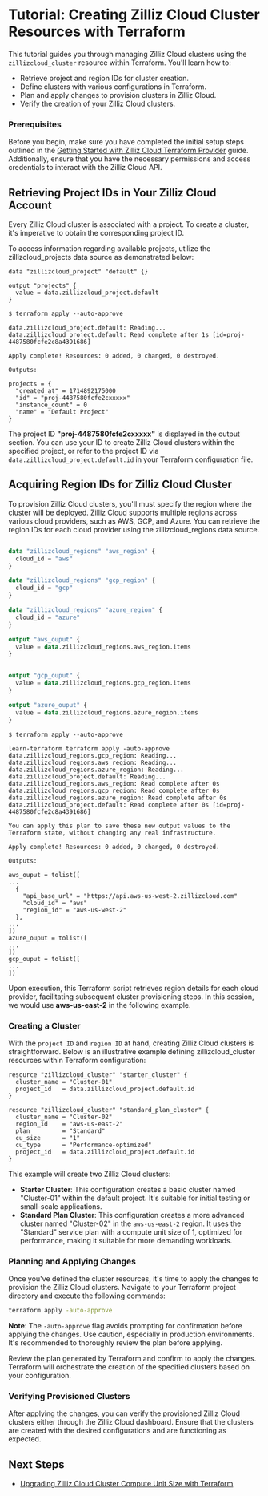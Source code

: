 # Tutorial: Creating Zilliz Cloud Cluster Resources with Terraform

This tutorial guides you through managing Zilliz Cloud clusters using the `zillizcloud_cluster` resource within Terraform. You'll learn how to:

- Retrieve project and region IDs for cluster creation.
- Define clusters with various configurations in Terraform.
- Plan and apply changes to provision clusters in Zilliz Cloud.
- Verify the creation of your Zilliz Cloud clusters.

### Prerequisites

Before you begin, make sure you have completed the initial setup steps outlined in the [Getting Started with Zilliz Cloud Terraform Provider](./get-start.md) guide. Additionally, ensure that you have the necessary permissions and access credentials to interact with the Zilliz Cloud API.

## Retrieving Project IDs in Your Zilliz Cloud Account

Every Zilliz Cloud cluster is associated with a project. To create a cluster, it's imperative to obtain the corresponding project ID.

To access information regarding available projects, utilize the zillizcloud_projects data source as demonstrated below:

```hcl
data "zillizcloud_project" "default" {}

output "projects" {
  value = data.zillizcloud_project.default
}
```

```shell
$ terraform apply --auto-approve

data.zillizcloud_project.default: Reading...
data.zillizcloud_project.default: Read complete after 1s [id=proj-4487580fcfe2c8a4391686]

Apply complete! Resources: 0 added, 0 changed, 0 destroyed.

Outputs:

projects = {
  "created_at" = 1714892175000
  "id" = "proj-4487580fcfe2cxxxxx"
  "instance_count" = 0
  "name" = "Default Project"
}
```

The project ID **"proj-4487580fcfe2cxxxxx"** is displayed in the output section. You can use your ID to create Zilliz Cloud clusters within the specified project, or refer to the project ID via `data.zillizcloud_project.default.id` in your Terraform configuration file.

## Acquiring Region IDs for Zilliz Cloud Cluster



To provision Zilliz Cloud clusters, you'll must specify the region where the cluster will be deployed. Zilliz Cloud supports multiple regions across various cloud providers, such as AWS, GCP, and Azure. You can retrieve the region IDs for each cloud provider using the zillizcloud_regions data source.

```terraform

data "zillizcloud_regions" "aws_region" {
  cloud_id = "aws"
}

data "zillizcloud_regions" "gcp_region" {
  cloud_id = "gcp"
}

data "zillizcloud_regions" "azure_region" {
  cloud_id = "azure"
}

output "aws_ouput" {
  value = data.zillizcloud_regions.aws_region.items
}


output "gcp_ouput" {
  value = data.zillizcloud_regions.gcp_region.items
}

output "azure_ouput" {
  value = data.zillizcloud_regions.azure_region.items
}
```


```
$ terraform apply --auto-approve

learn-terraform terraform apply -auto-approve
data.zillizcloud_regions.gcp_region: Reading...
data.zillizcloud_regions.aws_region: Reading...
data.zillizcloud_regions.azure_region: Reading...
data.zillizcloud_project.default: Reading...
data.zillizcloud_regions.aws_region: Read complete after 0s
data.zillizcloud_regions.gcp_region: Read complete after 0s
data.zillizcloud_regions.azure_region: Read complete after 0s
data.zillizcloud_project.default: Read complete after 0s [id=proj-4487580fcfe2c8a4391686]

You can apply this plan to save these new output values to the Terraform state, without changing any real infrastructure.

Apply complete! Resources: 0 added, 0 changed, 0 destroyed.

Outputs:

aws_ouput = tolist([
...
  {
    "api_base_url" = "https://api.aws-us-west-2.zillizcloud.com"
    "cloud_id" = "aws"
    "region_id" = "aws-us-west-2"
  },
...
])
azure_ouput = tolist([
...
])
gcp_ouput = tolist([
...
])
```

Upon execution, this Terraform script retrieves region details for each cloud provider, facilitating subsequent cluster provisioning steps. In this session, we would use **aws-us-east-2** in the following example.


### Creating a Cluster

With the `project ID` and `region ID` at hand, creating Zilliz Cloud clusters is straightforward. Below is an illustrative example defining zillizcloud_cluster resources within Terraform configuration:


```hcl
resource "zillizcloud_cluster" "starter_cluster" {
  cluster_name = "Cluster-01"
  project_id   = data.zillizcloud_project.default.id
}

resource "zillizcloud_cluster" "standard_plan_cluster" {
  cluster_name = "Cluster-02"
  region_id    = "aws-us-east-2"
  plan         = "Standard"
  cu_size      = "1"
  cu_type      = "Performance-optimized"
  project_id   = data.zillizcloud_project.default.id
}
```
This example will create two Zilliz Cloud clusters:
- **Starter Cluster**: This configuration creates a basic cluster named "Cluster-01" within the default project. It's suitable for initial testing or small-scale applications.
- **Standard Plan Cluster**: This configuration creates a more advanced cluster named "Cluster-02" in the `aws-us-east-2` region. It uses the "Standard" service plan with a compute unit size of 1, optimized for performance, making it suitable for more demanding workloads.

### Planning and Applying Changes

Once you've defined the cluster resources, it's time to apply the changes to provision the Zilliz Cloud clusters. Navigate to your Terraform project directory and execute the following commands:

```bash
terraform apply -auto-approve
```

**Note**: The `-auto-approve` flag avoids prompting for confirmation before applying the changes. Use caution, especially in production environments. It's recommended to thoroughly review the plan before applying.

Review the plan generated by Terraform and confirm to apply the changes. Terraform will orchestrate the creation of the specified clusters based on your configuration.

### Verifying Provisioned Clusters

After applying the changes, you can verify the provisioned Zilliz Cloud clusters either through the Zilliz Cloud dashboard. Ensure that the clusters are created with the desired configurations and are functioning as expected.

## Next Steps
- [Upgrading Zilliz Cloud Cluster Compute Unit Size with Terraform](./scale-cluster.md)
